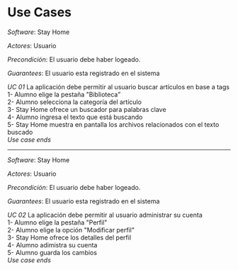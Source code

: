 # Use Cases

*Software*: Stay Home 

*Actores*: Usuario

*Precondición*: El usuario debe haber logeado. 

*Guarantees*: El usuario esta registrado en el sistema 

*UC 01* La aplicación debe permitir al usuario buscar artículos en base a tags<br/> 
1- Alumno elige la pestaña "Biblioteca"<br/>
2- Alumno selecciona la categoría del artículo<br/>
3- Stay Home ofrece un buscador para palabras clave<br/>
4- Alumno ingresa el texto que está buscando<br/>
5- Stay Home muestra en pantalla los archivos relacionados con el texto buscado<br/>
*Use case ends*

-----------------------------------------------------------------------------

*Software*: Stay Home 

*Actores*: Usuario

*Precondición*: El usuario debe haber logeado. 

*Guarantees*: El usuario esta registrado en el sistema 

*UC 02* La aplicación debe permitir al usuario administrar su cuenta<br/>
1- Alumno elige la pestaña "Perfil"<br/>
2- Alumno elige la opción "Modificar perfil"<br/>
3- Stay Home ofrece los detalles del perfil<br/>
4- Alumno adimistra su cuenta<br/>
5- Alumno guarda los cambios<br/>
*Use case ends*

